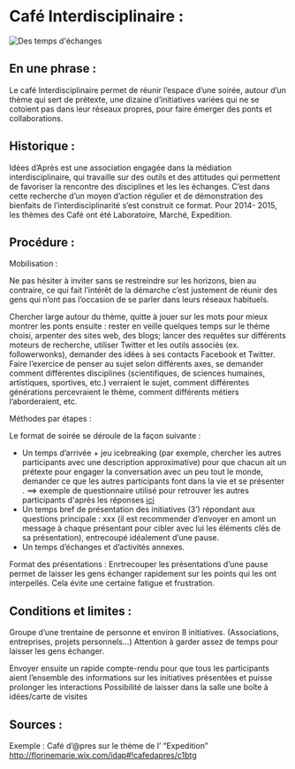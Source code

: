 # Café Interdisciplinaire : 

![Des temps d'échanges](https://static.wixstatic.com/media/b90427_14f7054cd34c40e98adfa9bc6195b1d4.jpg/v1/fill/w_960,h_540,al_c,q_90/b90427_14f7054cd34c40e98adfa9bc6195b1d4.jpg)

## En une phrase :

Le café Interdisciplinaire permet de réunir l’espace d’une soirée, autour d’un thème qui sert de prétexte, une dizaine d’initiatives variées qui ne se cotoient pas dans leur réseaux propres, pour faire émerger des ponts et collaborations.

## Historique :

Idées d’Après est une association engagée dans la médiation interdisciplinaire, qui travaille sur des outils et des attitudes qui permettent de favoriser la rencontre des disciplines et les les échanges. C’est dans cette recherche d’un moyen d’action régulier et de démonstration des bienfaits de l’interdisciplinarité s’est construit ce format. Pour 2014- 2015, les thèmes des Café ont été Laboratoire, Marché, Expedition.

## Procédure :

Mobilisation :

Ne pas hésiter à inviter sans se restreindre sur les horizons, bien au contraire, ce qui fait l’intérêt de la démarche c’est justement de réunir des gens qui n’ont pas l’occasion de se parler dans leurs réseaux habituels.

Chercher large autour du thème, quitte à jouer sur les mots pour mieux montrer les ponts ensuite : rester en veille quelques temps sur le théme choisi, arpenter des sites web, des blogs; lancer des requêtes sur différents moteurs de recherche, utiliser Twitter et les outils associés (ex. followerwonks), demander des idées à ses contacts Facebook et Twitter. Faire l’exercice de penser au sujet selon différents axes, se demander comment différentes disciplines (scientifiques, de sciences humaines, artistiques, sportives, etc.) verraient le sujet, comment différentes générations percevraient le thème, comment différents métiers l’aborderaient, etc.

Méthodes par étapes :

Le format de soirée se déroule de la façon suivante :

* Un temps d’arrivée + jeu icebreaking (par exemple, chercher les autres participants avec une description approximative) pour que chacun ait un prétexte pour engager la conversation avec un peu tout le monde, demander ce que les autres participants font dans la vie et se présenter .  ==> exemple de questionnaire utilisé pour retrouver les autres participants d'après les réponses [ici](http://goo.gl/forms/nDdc2BpC7o)
* Un temps bref de présentation des initiatives (3’) répondant aux questions principale : xxx (il est recommender d’envoyer en amont un message à chaque présentant pour cibler avec lui les éléments clés de sa présentation), entrecoupé idéalement d’une pause.
* Un temps d’échanges et d’activités annexes.

Format des présentations : 
Enrtrecouper les présentations d’une pause permet de laisser les gens échanger rapidement sur les points qui les ont interpellés. Cela évite une certaine fatigue et frustration.

## Conditions et limites : 

Groupe d’une trentaine de personne et environ 8 initiatives. (Associations, entreprises, projets personnels…)
Attention à garder assez de temps pour laisser les gens échanger.

Envoyer ensuite un rapide compte-rendu pour que tous les participants aient l’ensemble des informations sur les initiatives présentées et puisse prolonger les interactions
Possibilité de laisser dans la salle une boîte à idées/carte de visites



## Sources : 
Exemple : Café d’@pres sur le thème de l’ “Expedition” 
http://florinemarie.wix.com/idap#!cafedapres/c1btg

